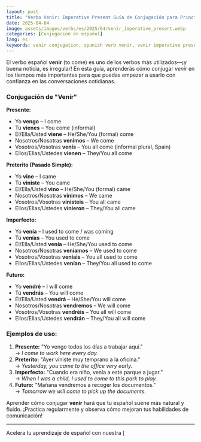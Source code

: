 ```yaml
---
layout: post
title: "Verbo Venir: Imperative Present Guía de Conjugación para Principiantes"
date: 2025-04-04
image: assets/images/verbs/es/2025/04/venir_imperative_present.webp
categories: [Conjugación en español]
lang: es
keywords: venir conjugation, spanish verb venir, venir imperative present, spanish conjugation, learn spanish
---
```


El verbo español **venir** (to come) es uno de los verbos más utilizados—¡y buena noticia, es irregular! En esta guía, aprenderás cómo conjugar *venir* en los tiempos más importantes para que puedas empezar a usarlo con confianza en las conversaciones cotidianas.

### Conjugación de "Venir"

**Presente:**
- Yo **vengo** – I come  
- Tú **vienes** – You come (informal)  
- Él/Ella/Usted **viene** – He/She/You (formal) come  
- Nosotros/Nosotras **venimos** – We come  
- Vosotros/Vosotras **venís** – You all come (informal plural, Spain)  
- Ellos/Ellas/Ustedes **vienen** – They/You all come  

**Preterito (Pasado Simple):**
- Yo **vine** – I came  
- Tú **viniste** – You came  
- Él/Ella/Usted **vino** – He/She/You (formal) came  
- Nosotros/Nosotras **vinimos** – We came  
- Vosotros/Vosotras **vinisteis** – You all came  
- Ellos/Ellas/Ustedes **vinieron** – They/You all came  

**Imperfecto:**
- Yo **venía** – I used to come / was coming  
- Tú **venías** – You used to come  
- Él/Ella/Usted **venía** – He/She/You used to come  
- Nosotros/Nosotras **veníamos** – We used to come  
- Vosotros/Vosotras **veníais** – You all used to come  
- Ellos/Ellas/Ustedes **venían** – They/You all used to come  

**Futuro:**
- Yo **vendré** – I will come  
- Tú **vendrás** – You will come  
- Él/Ella/Usted **vendrá** – He/She/You will come  
- Nosotros/Nosotras **vendremos** – We will come  
- Vosotros/Vosotras **vendréis** – You all will come  
- Ellos/Ellas/Ustedes **vendrán** – They/You all will come  

### Ejemplos de uso:

1. **Presente:** "Yo vengo todos los días a trabajar aquí."  
   → _I come to work here every day._
2. **Preterito:** "Ayer viniste muy temprano a la oficina."  
   → _Yesterday, you came to the office very early._
3. **Imperfecto:** "Cuando era niño, venía a este parque a jugar."  
   → _When I was a child, I used to come to this park to play._
4. **Futuro:** "Mañana vendremos a recoger los documentos."  
   → _Tomorrow we will come to pick up the documents._

Aprender cómo conjugar **venir** hará que tu español suene más natural y fluido. ¡Practica regularmente y observa cómo mejoran tus habilidades de comunicación!

---

Acelera tu aprendizaje de español con nuestra [
